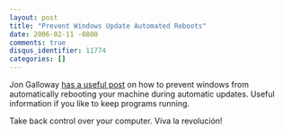 ```yaml
---
layout: post
title: "Prevent Windows Update Automated Reboots"
date: 2006-02-11 -0800
comments: true
disqus_identifier: 11774
categories: []
---
```

Jon Galloway [has a useful
post](http://weblogs.asp.net/jgalloway/archive/2006/02/11/438009.aspx "Steps to Prevent Automatic Reboots")
on how to prevent windows from automatically rebooting your machine
during automatic updates. Useful information if you like to keep
programs running.

Take back control over your computer. Viva la revolución!

